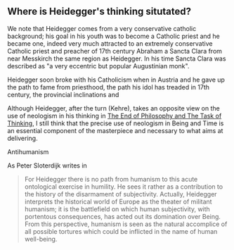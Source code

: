 ## Where is Heidegger's thinking situtated? 

We note that Heidegger comes from a very conservative catholic background; his goal in his youth was to become a Catholic priest and he became one, indeed very much attracted to an extremely conservative Catholic priest and preacher of 17th century Abraham a Sancta Clara from near Messkirch the same region as Heidegger. In his time Sancta Clara was described as "a very eccentric but popular Augustinian monk". 

Heidegger soon broke with his Catholicism when in Austria and he gave up the path to fame from priesthood, the path his idol has treaded in 17th century, the provincial inclinations and   




Although Heidegger, after the turn (Kehre), takes an opposite view on the use of neologism in his thinking in [The End of Philosophy and The Task of Thinking](https://www.youtube.com/watch?v=qouZC17_Vsg), I still think that the precise use of neologism in Being and Time is an essential component of the masterpiece and necessary to what aims at delivering.  


Antihumanism 


As Peter Sloterdijk writes in 

> For Heidegger there is no path
from humanism to this acute ontological exercise in humility. He sees it rather as a
contribution to the history of the disarmament of subjectivity. Actually, Heidegger
interprets the historical world of Europe as the theater of militant humanism; it is
the battlefield on which human subjectivity, with portentous consequences, has acted
out its domination over Being. From this perspective, humanism is seen as the natural
accomplice of all possible tortures which could be inflicted in the name of human
well-being.
